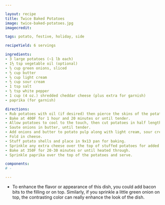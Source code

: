 ```yaml
---

layout: recipe
title: Twice Baked Potatoes
image: twice-baked-potatoes.jpg
imagecredit:

tags: potato, festive, holiday, side

recipeYield: 6 servings

ingredients: 
- 3 large potatoes (~1 lb each)
- 1½ tsp vegetable oil (optional)
- ½ cup green onions, sliced
- ½ cup butter
- ½ cup light cream
- ½ cup sour cream
- 1 tsp salt
- ½ tsp white pepper
- 1 cup (4 oz.) shredded cheddar cheese (plus extra for garnish)
- paprika (for garnish)

directions:
- Rub potatoes with oil (if desired) then pierce the skins of the potatoes with a fork to vent steam. 
- Bake at 400F for 1 hour and 20 minutes or until tender.
- Allow potatoes to cool to the touch, then cut potatoes in half lengthwise; carefully scoop out pulp, leaving a thin shell. Place pulp in large bowl.
- Saute onions in butter, until tender.
- Add onions and butter to potato pulp along with light cream, sour cream, salt, and white pepper. Beat until smooth.
- Fold in cheese.
- Stuff potato shells and place in 9x13 pan for baking. 
- Sprinkle any extra cheese over the top of stuffed potatoes for added flavor and appearance. 
- Bake at 350F for 20-30 minutes or until heated through.
- Sprinkle paprika over the top of the potatoes and serve.

components:
# -

---
```

- To enhance the flavor or appearance of this dish, you could add bacon bits to the filling or on top. Similarly, if you sprinkle a little green onion on top, the contrasting color can really enhance the look of the dish. 
